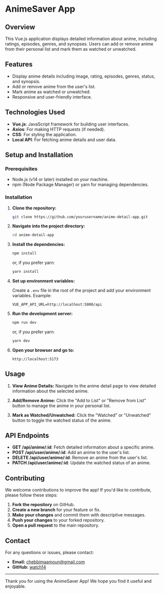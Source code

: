 # AnimeSaver App

## Overview

This Vue.js application displays detailed information about anime, including ratings, episodes, genres, and synopses. Users can add or remove anime from their personal list and mark them as watched or unwatched.

## Features

- Display anime details including image, rating, episodes, genres, status, and synopsis.
- Add or remove anime from the user's list.
- Mark anime as watched or unwatched.
- Responsive and user-friendly interface.

## Technologies Used

- **Vue.js**: JavaScript framework for building user interfaces.
- **Axios**: For making HTTP requests (if needed).
- **CSS**: For styling the application.
- **Local API**: For fetching anime details and user data.

## Setup and Installation

### Prerequisites

- Node.js (v14 or later) installed on your machine.
- npm (Node Package Manager) or yarn for managing dependencies.

### Installation

1. **Clone the repository:**

   ```bash
   git clone https://github.com/yourusername/anime-detail-app.git
   ```

2. **Navigate into the project directory:**

   ```bash
   cd anime-detail-app
   ```

3. **Install the dependencies:**

   ```bash
   npm install
   ```

   or, if you prefer yarn:

   ```bash
   yarn install
   ```

4. **Set up environment variables:**

   Create a `.env` file in the root of the project and add your environment variables. Example:

   ```plaintext
   VUE_APP_API_URL=http://localhost:5000/api
   ```

5. **Run the development server:**

   ```bash
   npm run dev
   ```

   or, if you prefer yarn:

   ```bash
   yarn dev
   ```

6. **Open your browser and go to:**

   ```
   http://localhost:5173
   ```

## Usage

1. **View Anime Details:** Navigate to the anime detail page to view detailed information about the selected anime.

2. **Add/Remove Anime:** Click the "Add to List" or "Remove from List" button to manage the anime in your personal list.

3. **Mark as Watched/Unwatched:** Click the "Watched" or "Unwatched" button to toggle the watched status of the anime.

## API Endpoints

- **GET /api/anime/:id**: Fetch detailed information about a specific anime.
- **POST /api/user/anime/:id**: Add an anime to the user's list.
- **DELETE /api/user/anime/:id**: Remove an anime from the user's list.
- **PATCH /api/user/anime/:id**: Update the watched status of an anime.

## Contributing

We welcome contributions to improve the app! If you'd like to contribute, please follow these steps:

1. **Fork the repository** on GitHub.
2. **Create a new branch** for your feature or fix.
3. **Make your changes** and commit them with descriptive messages.
4. **Push your changes** to your forked repository.
5. **Open a pull request** to the main repository.

## Contact

For any questions or issues, please contact:

- **Email:** chebbimaamoun@gmail.com
- **GitHub:** [watch14](https://github.com/watch14)

---

Thank you for using the AnimeSaver App! We hope you find it useful and enjoyable.
